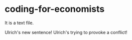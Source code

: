 # coding-for-economists
It is a text file.

Ulrich's new sentence!
Ulrich's trying to provoke a conflict!
